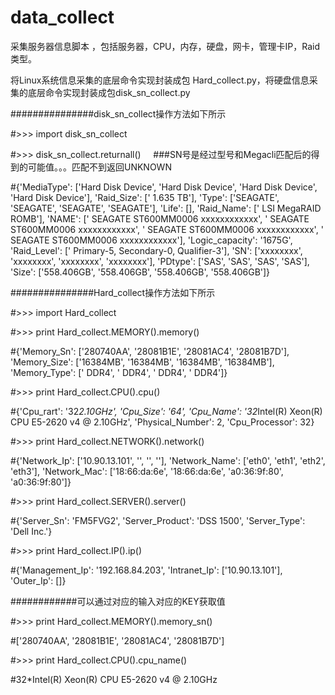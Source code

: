 # data_collect

采集服务器信息脚本 ，包括服务器，CPU，内存，硬盘，网卡，管理卡IP，Raid类型。

将Linux系统信息采集的底层命令实现封装成包 Hard_collect.py，将硬盘信息采集的底层命令实现封装成包disk_sn_collect.py

###############disk_sn_collect操作方法如下所示

#>>> import disk_sn_collect

#>>> disk_sn_collect.returnall()     ###SN号是经过型号和Megacli匹配后的得到的可能值。。。匹配不到返回UNKNOWN

#{'MediaType': ['Hard Disk Device', 'Hard Disk Device', 'Hard Disk Device', 'Hard Disk Device'], 'Raid_Size': [' 1.635 TB'], 'Type': ['SEAGATE', 'SEAGATE', 'SEAGATE', 'SEAGATE'], 'Life': [], 'Raid_Name': [' LSI MegaRAID ROMB'], 'NAME': [' SEAGATE ST600MM0006 xxxxxxxxxxxx', ' SEAGATE ST600MM0006 xxxxxxxxxxxx', ' SEAGATE ST600MM0006 xxxxxxxxxxxx', ' SEAGATE ST600MM0006 xxxxxxxxxxxx'], 'Logic_capacity': '1675G', 'Raid_Level': [' Primary-5, Secondary-0,  Qualifier-3'], 'SN': ['xxxxxxxx', 'xxxxxxxx', 'xxxxxxxx', 'xxxxxxxx'], 'PDtype': ['SAS', 'SAS', 'SAS', 'SAS'], 'Size': ['558.406GB', '558.406GB', '558.406GB', '558.406GB']}

###############Hard_collect操作方法如下所示

#>>> import Hard_collect

#>>> print Hard_collect.MEMORY().memory()

#{'Memory_Sn': ['280740AA', '28081B1E', '28081AC4', '28081B7D'], 'Memory_Size': ['16384MB', '16384MB', '16384MB', '16384MB'], 'Memory_Type': [' DDR4', ' DDR4', ' DDR4', ' DDR4']}

#>>> print Hard_collect.CPU().cpu()

#{'Cpu_rart': '32*2.10GHz', 'Cpu_Size': '64', 'Cpu_Name': '32*Intel(R) Xeon(R) CPU E5-2620 v4 @ 2.10GHz', 'Physical_Number': 2, 'Cpu_Processor': 32}

#>>> print Hard_collect.NETWORK().network()

#{'Network_Ip': ['10.90.13.101', '', '', ''], 'Network_Name': ['eth0', 'eth1', 'eth2', 'eth3'], 'Network_Mac': ['18:66:da:6e', '18:66:da:6e', 'a0:36:9f:80', 'a0:36:9f:80']}

#>>> print Hard_collect.SERVER().server()

#{'Server_Sn': 'FM5FVG2', 'Server_Product': 'DSS 1500', 'Server_Type': 'Dell Inc.'}

#>>> print Hard_collect.IP().ip()

#{'Management_Ip': '192.168.84.203', 'Intranet_Ip': ['10.90.13.101'], 'Outer_Ip': []}

############可以通过对应的输入对应的KEY获取值

#>>> print Hard_collect.MEMORY().memory_sn()

#['280740AA', '28081B1E', '28081AC4', '28081B7D']

#>>> print Hard_collect.CPU().cpu_name()

#32*Intel(R) Xeon(R) CPU E5-2620 v4 @ 2.10GHz
